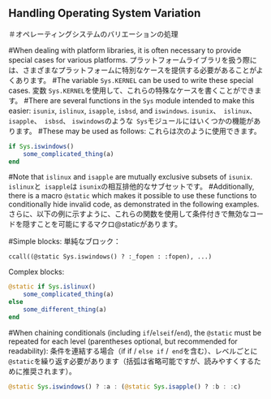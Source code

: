 ## Handling Operating System Variation
＃オペレーティングシステムのバリエーションの処理

#When dealing with platform libraries, it is often necessary to provide special cases for various platforms. 
プラットフォームライブラリを扱う際には、さまざまなプラットフォームに特別なケースを提供する必要があることがよくあります。
#The variable `Sys.KERNEL` can be used to write these special cases. 
変数 `Sys.KERNEL`を使用して、これらの特殊なケースを書くことができます。
#There are several functions in the `Sys` module intended to make this easier: `isunix`, `islinux`, `isapple`, `isbsd`, and `iswindows`. 
`isunix`、` islinux`、 `isapple`、` isbsd`、 `iswindows`のような` Sys`モジュールにはいくつかの機能があります。
#These may be used as follows:
これらは次のように使用できます。

```julia
if Sys.iswindows()
    some_complicated_thing(a)
end
```

#Note that `islinux` and `isapple` are mutually exclusive subsets of `isunix`. 
`islinux`と` isapple`は `isunix`の相互排他的なサブセットです。
#Additionally, there is a macro `@static` which makes it possible to use these functions to conditionally hide invalid code, as demonstrated in the following examples.
さらに、以下の例に示すように、これらの関数を使用して条件付きで無効なコードを隠すことを可能にするマクロ@staticがあります。

#Simple blocks:
単純なブロック：

```
ccall((@static Sys.iswindows() ? :_fopen : :fopen), ...)
```

Complex blocks:

```julia
@static if Sys.islinux()
    some_complicated_thing(a)
else
    some_different_thing(a)
end
```

#When chaining conditionals (including `if`/`elseif`/`end`), the `@static` must be repeated for each level (parentheses optional, but recommended for readability):
条件を連結する場合（if if / `else if` /` end`を含む）、レベルごとに `@static`を繰り返す必要があります（括弧は省略可能ですが、読みやすくするために推奨されます）。

```julia
@static Sys.iswindows() ? :a : (@static Sys.isapple() ? :b : :c)
```
